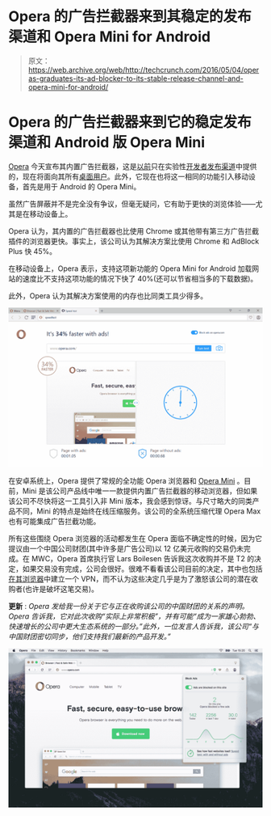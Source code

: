 # Opera 的广告拦截器来到其稳定的发布渠道和 Opera Mini for Android 

> 原文：<https://web.archive.org/web/http://techcrunch.com/2016/05/04/operas-graduates-its-ad-blocker-to-its-stable-release-channel-and-opera-mini-for-android/>

# Opera 的广告拦截器来到它的稳定发布渠道和 Android 版 Opera Mini

[Opera](https://web.archive.org/web/20230324062619/https://www.crunchbase.com/organization/opera-software) 今天宣布其内置广告拦截器，这是[以前](https://web.archive.org/web/20230324062619/https://techcrunch.com/2016/03/10/opera-adds-a-built-in-ad-blocker-to-its-desktop-browser/)只在实验性[开发者发布渠道](https://web.archive.org/web/20230324062619/http://www.opera.com/developer)中提供的，现在将面向其所有[桌面用户](https://web.archive.org/web/20230324062619/http://www.opera.com/computer)。此外，它现在也将这一相同的功能引入移动设备，首先是用于 Android 的 Opera Mini。

虽然广告屏蔽并不是完全没有争议，但毫无疑问，它有助于更快的浏览体验——尤其是在移动设备上。

Opera 认为，其内置的广告拦截器也比使用 Chrome 或其他带有第三方广告拦截插件的浏览器更快。事实上，该公司认为其解决方案比使用 Chrome 和 AdBlock Plus 快 45%。

在移动设备上，Opera 表示，支持这项新功能的 Opera Mini for Android 加载网站的速度比不支持这项功能的情况下快了 40%(还可以节省相当多的下载数据)。

此外，Opera 认为其解决方案使用的内存也比同类工具少得多。

[![opera_windows_adblock_2](img/0cd5048283c7f1c15d41bd1b2c14911c.png)](https://web.archive.org/web/20230324062619/https://techcrunch.com/wp-content/uploads/2016/05/opera_windows_adblock_2.jpg)

在安卓系统上，Opera 提供了常规的全功能 Opera 浏览器和 [Opera Mini](https://web.archive.org/web/20230324062619/http://www.opera.com/mobile/mini/android) 。目前，Mini 是该公司产品线中唯一一款提供内置广告拦截器的移动浏览器，但如果该公司不尽快将这一工具引入非 Mini 版本，我会感到惊讶。与尺寸略大的同类产品不同，Mini 的特点是始终在线压缩服务。该公司的全系统压缩代理 Opera Max 也有可能集成广告拦截功能。

所有这些围绕 Opera 浏览器的活动都发生在 Opera 面临不确定性的时候，因为它提议由一个中国公司财团(其中许多是广告公司)以 12 亿美元收购的交易仍未完成。在 MWC，Opera 首席执行官 Lars Boilesen 告诉我这次收购并不是 T2 的决定，如果交易没有完成，公司会很好。很难不看看该公司目前的决定，其中也包括[在其浏览器](https://web.archive.org/web/20230324062619/https://techcrunch.com/2016/04/20/opera-brings-built-in-vpn-service-to-its-browser/)中建立一个 VPN，而不认为这些决定几乎是为了激怒该公司的潜在收购者(也许是破坏这笔交易)。

**更新** : *Opera 发给我一份关于它与正在收购该公司的中国财团的关系的声明。Opera 告诉我，它对此次收购“实际上非常积极”，并有可能“成为一家雄心勃勃、快速增长的公司中更大生态系统的一部分。”此外，一位发言人告诉我，该公司“与中国财团密切同步，他们支持我们最新的产品开发。”*

[![opera_mac_adblock_1](img/ff673c157c2e2122a29fefc1a2824cd5.png)](https://web.archive.org/web/20230324062619/https://techcrunch.com/wp-content/uploads/2016/05/opera_mac_adblock_1.jpg)